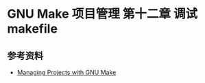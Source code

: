 # GNU Make 项目管理 第十二章 调试 makefile

[annotation]: <id> (0dc9f8c3-b627-4766-98bd-bd71df125251)
[annotation]: <status> (public)
[annotation]: <create_time> (2021-04-18 19:24:21)
[annotation]: <category> (计算机技术)
[annotation]: <tags> (Make|Makefile|GNU)
[annotation]: <topic> (GNU Make项目管理)
[annotation]: <index> (12)
[annotation]: <comments> (true)
[annotation]: <url> (http://blog.ccyg.studio/article/0dc9f8c3-b627-4766-98bd-bd71df125251)

## 参考资料

- [Managing Projects with GNU Make](https://book.douban.com/subject/1850994/)